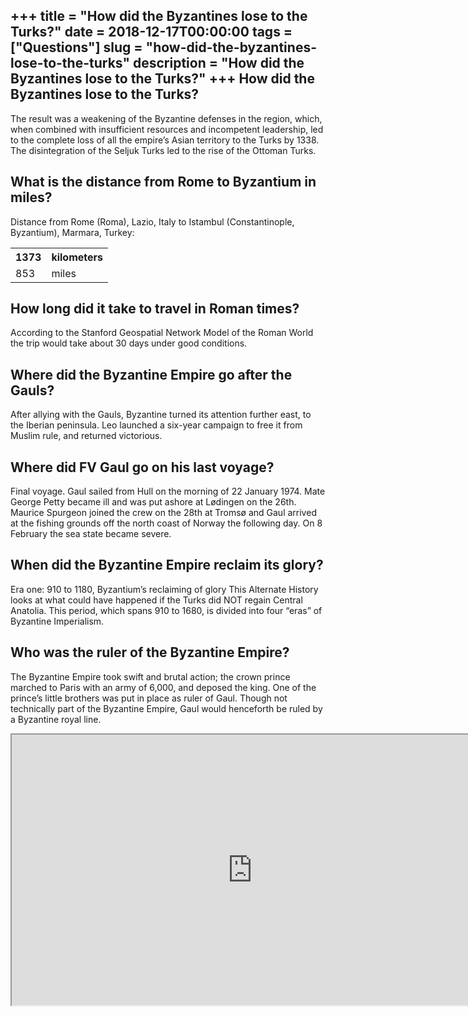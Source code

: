 +++
title = "How did the Byzantines lose to the Turks?"
date = 2018-12-17T00:00:00
tags = ["Questions"]
slug = "how-did-the-byzantines-lose-to-the-turks"
description = "How did the Byzantines lose to the Turks?"
+++
How did the Byzantines lose to the Turks?
-----------------------------------------

The result was a weakening of the Byzantine defenses in the region, which, when combined with insufficient resources and incompetent leadership, led to the complete loss of all the empire’s Asian territory to the Turks by 1338. The disintegration of the Seljuk Turks led to the rise of the Ottoman Turks.

What is the distance from Rome to Byzantium in miles?
-----------------------------------------------------

Distance from Rome (Roma), Lazio, Italy to Istambul (Constantinople, Byzantium), Marmara, Turkey:

<table><tr><th>1373</th><th>kilometers</th></tr><tr><td>853</td><td>miles</td></tr></table>

How long did it take to travel in Roman times?
----------------------------------------------

According to the Stanford Geospatial Network Model of the Roman World the trip would take about 30 days under good conditions.

Where did the Byzantine Empire go after the Gauls?
--------------------------------------------------

After allying with the Gauls, Byzantine turned its attention further east, to the Iberian peninsula. Leo launched a six-year campaign to free it from Muslim rule, and returned victorious.

Where did FV Gaul go on his last voyage?
----------------------------------------

Final voyage. Gaul sailed from Hull on the morning of 22 January 1974. Mate George Petty became ill and was put ashore at Lødingen on the 26th. Maurice Spurgeon joined the crew on the 28th at Tromsø and Gaul arrived at the fishing grounds off the north coast of Norway the following day. On 8 February the sea state became severe.

When did the Byzantine Empire reclaim its glory?
------------------------------------------------

Era one: 910 to 1180, Byzantium’s reclaiming of glory This Alternate History looks at what could have happened if the Turks did NOT regain Central Anatolia. This period, which spans 910 to 1680, is divided into four “eras” of Byzantine Imperialism.

Who was the ruler of the Byzantine Empire?
------------------------------------------

The Byzantine Empire took swift and brutal action; the crown prince marched to Paris with an army of 6,000, and deposed the king. One of the prince’s little brothers was put in place as ruler of Gaul. Though not technically part of the Byzantine Empire, Gaul would henceforth be ruled by a Byzantine royal line.

<iframe allow="accelerometer; autoplay; clipboard-write; encrypted-media; gyroscope; picture-in-picture" allowfullscreen="" class="__youtube_prefs__  epyt-is-override  no-lazyload" data-no-lazy="1" data-origheight="433" data-origwidth="770" data-skipgform_ajax_framebjll="" height="433" id="_ytid_28064" loading="lazy" src="https://www.youtube.com/embed/Okph9wt8I0A?enablejsapi=1&autoplay=0&cc_load_policy=0&cc_lang_pref=&iv_load_policy=1&loop=0&modestbranding=0&rel=1&fs=1&playsinline=0&autohide=2&theme=dark&color=red&controls=1&" title="YouTube player" width="770"></iframe>